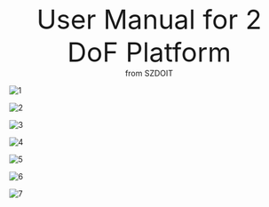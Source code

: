 <center> <font size=10> User Manual for 2 DoF Platform </font></center>

<center> from SZDOIT </center>

![1](https://github.com/SmartArduino/document/raw/master/docs/Robot/FrameChassis/2dofplatform/1.jpg)

![2](https://github.com/SmartArduino/document/raw/master/docs/Robot/FrameChassis/2dofplatform/2.jpg)

![3](https://github.com/SmartArduino/document/raw/master/docs/Robot/FrameChassis/2dofplatform/3.jpg)

![4](https://github.com/SmartArduino/document/raw/master/docs/Robot/FrameChassis/2dofplatform/4.jpg)

![5](https://github.com/SmartArduino/document/raw/master/docs/Robot/FrameChassis/2dofplatform/5.jpg)

![6](https://github.com/SmartArduino/document/raw/master/docs/Robot/FrameChassis/2dofplatform/6.jpg)

![7](https://github.com/SmartArduino/document/raw/master/docs/Robot/FrameChassis/2dofplatform/7.jpg)